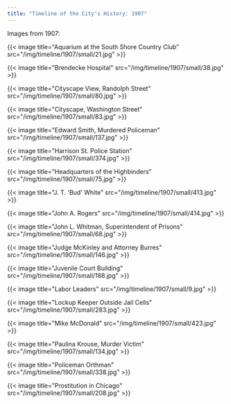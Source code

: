 ```yaml
---
title: "Timeline of the City's History: 1907"
---
```

Images from 1907:

{{< image title="Aquarium at the South Shore Country Club" src="/img/timeline/1907/small/21.jpg" >}}

{{< image title="Brendecke Hospital" src="/img/timeline/1907/small/38.jpg" >}}

{{< image title="Cityscape View, Randolph Street" src="/img/timeline/1907/small/80.jpg" >}}

{{< image title="Cityscape, Washington Street" src="/img/timeline/1907/small/83.jpg" >}}

{{< image title="Edward Smith, Murdered Policeman" src="/img/timeline/1907/small/137.jpg" >}}

{{< image title="Harrison St. Police Station" src="/img/timeline/1907/small/374.jpg" >}}

{{< image title="Headquarters of the Highbinders" src="/img/timeline/1907/small/75.jpg" >}}

{{< image title="J. T. 'Bud' White" src="/img/timeline/1907/small/413.jpg" >}}

{{< image title="John A. Rogers" src="/img/timeline/1907/small/414.jpg" >}}

{{< image title="John L. Whitman, Superintendent of Prisons" src="/img/timeline/1907/small/68.jpg" >}}

{{< image title="Judge McKinley and Attorney Burres" src="/img/timeline/1907/small/146.jpg" >}}

{{< image title="Juvenile Court Building" src="/img/timeline/1907/small/188.jpg" >}}

{{< image title="Labor Leaders" src="/img/timeline/1907/small/9.jpg" >}}

{{< image title="Lockup Keeper Outside Jail Cells" src="/img/timeline/1907/small/283.jpg" >}}

{{< image title="Mike McDonald" src="/img/timeline/1907/small/423.jpg" >}}

{{< image title="Paulina Krouse, Murder Victim" src="/img/timeline/1907/small/134.jpg" >}}

{{< image title="Policeman Orthman" src="/img/timeline/1907/small/338.jpg" >}}

{{< image title="Prostitution in Chicago" src="/img/timeline/1907/small/208.jpg" >}}